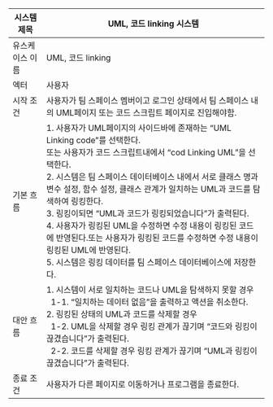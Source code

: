 | 시스템 제목 | UML, 코드 linking 시스템 |
| --- | --- |
| 유스케이스 이름 | UML, 코드 linking |
| 엑터 | 사용자 |
| 시작 조건 | 사용자가 팀 스페이스 멤버이고 로그인 상태에서 팀 스페이스 내의 UML페이지 또는 코드 스크립트 페이지로 진입해야함.  |
| 기본 흐름 | 1. 사용자가 UML페이지의 사이드바에 존재하는 “UML Linking code”를 선택한다.<br>또는 사용자가 코드 스크립트내에서 “cod Linking UML”을 선택한다.<br>2. 시스템은 팀 스페이스 데이터베이스 내에서 서로 클래스 명과 변수 설정, 함수 설정, 클래스 관계가 일치하는 UML과 코드를 탐색하여 링킹한다.<br>3. 링킹이되면 “UML과 코드가 링킹되었습니다”가 출력된다.<br>4. 사용자가 링킹된 UML을 수정하면 수정 내용이 링킹된 코드에 반영된다.또는 사용자가 링킹된 코드를 수정하면 수정 내용이 링킹된 UML에 반영된다.<br>5. 시스템은 링킹 데이터를 팀 스페이스 데이터베이스에 저장한다. |
| 대안 흐름 | 1. 시스템이 서로 일치하는 코드나 UML을 탐색하지 못할 경우<br> &nbsp;&nbsp;1-1. “일치하는 데이터 없음”을 출력하고 액션을 취소한다.<br>2. 링킹된 상태의 UML과 코드를 삭제할 경우<br>&nbsp;&nbsp;1-2. UML을 삭제할 경우 링킹 관계가 끊기며 “코드와 링킹이 끊겼습니다”가 출력된다.<br>&nbsp;&nbsp;2-2. 코드를 삭제할 경우 링킹 관계가 끊기며 “UML과 링킹이 끊겼습니다”가 출력된다.|
| 종료 조건 | 사용자가 다른 페이지로 이동하거나 프로그램을 종료한다. |
